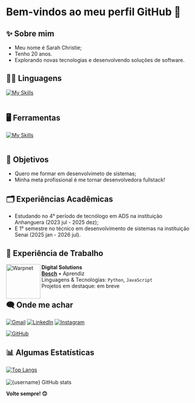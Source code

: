 # Bem-vindos ao meu perfil GitHub 👋
## ✨ Sobre mim
- Meu nome é Sarah Christie;
- Tenho 20 anos.
- Explorando novas tecnologias e desenvolvendo soluções de software.

## 👩‍💻 Linguagens
[![My Skills](https://skillicons.dev/icons?i=python,javascript,html,css)](https://skillicons.dev)<br><br>

## 🖥 Ferramentas
[![My Skills](https://skillicons.dev/icons?i=vscode,mysql,bootstrap,git,github,figma)](https://skillicons.dev)<br><br>

## 🎯 Objetivos
- Quero me formar em desenvolvimeto de sistemas;
- Minha meta profissional é me tornar desenvolvedora fullstack!

## 🗂️ Experiências Acadêmicas
- Estudando no 4° período de tecnólogo em ADS na instituição Anhanguera (2023 jul - 2025 dez);
- E 1° semestre no técnico em desenvolvimento de sistemas na instituição Senai (2025 jan - 2026 jul).

## 💼 Experiência de Trabalho
[<img align="left" height="94px" width="94px" alt="Warpnet" src="https://media.licdn.com/dms/image/v2/D4D0BAQG9V8ylf9r--g/company-logo_200_200/company-logo_200_200/0/1720017140973/boschbrasil_logo?e=2147483647&v=beta&t=gbzhM1HLv9AknVq28R-oe8mTEshmCOUr8ldqlVskYKU"/>](https://www.spacex.com/)

**Digital Solutions** \
[**Bosch**](https://www.bosch.com.br/) • Aprendiz \
Linguagens & Tecnologias: `Python`, `JavaScript`\
Projetos em destaque: em breve
<br/>



## 🗨️ Onde me achar
<p align="left">
  <a href="sarahchristiearaujo@gmail.com" title="Gmail">
  <img src="https://img.shields.io/badge/-Gmail-FF0000?style=flat-square&labelColor=FF0000&logo=gmail&logoColor=white&link=LINK-DO-SEU-GMAIL" alt="Gmail"/></a>
  <a href="#" title="LinkedIn">
  <img src="https://img.shields.io/badge/-Linkedin-0e76a8?style=flat-square&logo=Linkedin&logoColor=white&link=LINK-DO-SEU-LINKEDIN" alt="LinkedIn"/></a>
  <a href="#" title="Instagram">
  <img src="https://img.shields.io/badge/-Instagram-DF0174?style=flat-square&labelColor=DF0174&logo=instagram&logoColor=white&link=LINK-DO-SEU-INSTAGRAM" alt="Instagram"/></a>
</p>

[![GitHub](https://img.shields.io/github/followers/iuricode?label=follow&style=social)](https://github.com/sarahchristiee)



## 📊 Algumas Estatísticas
[![Top Langs](https://github-readme-stats.vercel.app/api/top-langs/?username=anuraghazra&layout=compact)](https://github.com/anuraghazra/github-readme-stats)  <br><br>
![{username} GitHub stats](https://github-readme-stats.vercel.app/api?username=sarahchristiee&show_icons=true&theme=synthwave)




**Volte sempre! 🙃**
